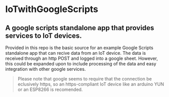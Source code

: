 # IoTwithGoogleScripts
## A google scripts standalone app that provides services to IoT devices.

Provided in this repo is the basic source for an example Google Scripts standalone app that can recive data from an IoT device.
The data is received through an http POST and logged into a google sheet. However, this could be expanded upon to include processing of the data and easy integration with other google services.

>Please note that google seems to require that the connection be eclusively https, so an https-compliant IoT device like an arduino YUN or an ESP8266 is recomended.
